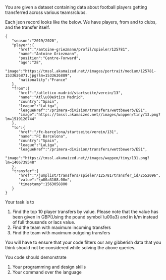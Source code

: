 You are given a dataset containing data about football players getting transferred across 
various teams/clubs.

Each json record looks like the below. We have players, from and to clubs, and the transfer itself.

```
{
   "season":"2019/2020",
   "player":{
      "href":"/antoine-griezmann/profil/spieler/125781",
      "name":"Antoine Griezmann",
      "position":"Centre-Forward",
      "age":"28",
      "image":"https://tmssl.akamaized.net//images/portrait/medium/125781-1533626871.jpg?lm=1533626889",
      "nationality":"France"
   },
   "from":{
      "href":"/atletico-madrid/startseite/verein/13",
      "name":"Atl\u00e9tico Madrid",
      "country":"Spain",
      "league":"LaLiga",
      "leagueHref":"/primera-division/transfers/wettbewerb/ES1",
      "image":"https://tmssl.akamaized.net//images/wappen/tiny/13.png?lm=1519120744"
   },
   "to":{
      "href":"/fc-barcelona/startseite/verein/131",
      "name":"FC Barcelona",
      "country":"Spain",
      "league":"LaLiga",
      "leagueHref":"/primera-division/transfers/wettbewerb/ES1",
      "image":"https://tmssl.akamaized.net//images/wappen/tiny/131.png?lm=1406739548"
   },
   "transfer":{
      "href":"/jumplist/transfers/spieler/125781/transfer_id/2552096",
      "value":"\u00a3108.00m",
      "timestamp":1563058800
   }
}
```


Your task is to 
1. Find the top 10 player transfers by value. Please note that the value has been given in GBP(Using the pound symbol \u00a3) and in k/m instead of full thousands or lacs value.
2. Find the team with maximum incoming transfers
3. Find the team with maximum outgoing transfers

You will have to ensure that your code filters our any gibberish data that you think should not be considered while solving the above queries.

You code should demonstrate
1) Your programming and design skills
2) Your command over the language
